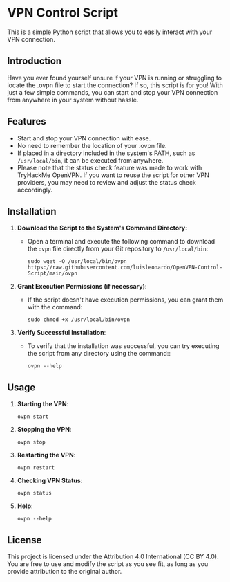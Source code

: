 
# VPN Control Script

[](https://github.com/luisleonardo/OpenVPN-Control-Script#vpn-control-script)

This is a simple Python script that allows you to easily interact with your VPN connection.

## Introduction

[](https://github.com/luisleonardo/OpenVPN-Control-Script#introduction)

Have you ever found yourself unsure if your VPN is running or struggling to locate the .ovpn file to start the connection? If so, this script is for you! With just a few simple commands, you can start and stop your VPN connection from anywhere in your system without hassle.

## Features

[](https://github.com/luisleonardo/OpenVPN-Control-Script#features)

-   Start and stop your VPN connection with ease.
-   No need to remember the location of your .ovpn file.
-   If placed in a directory included in the system's PATH, such as  `/usr/local/bin`, it can be executed from anywhere.
-   Please note that the status check feature was made to work with TryHackMe OpenVPN. If you want to reuse the script for other VPN providers, you may need to review and adjust the status check accordingly.

## Installation

[](https://github.com/luisleonardo/OpenVPN-Control-Script#installation)

1. **Download the Script to the System's Command Directory:**
	 - Open a terminal and execute the following command to download the `ovpn` file directly from your Git repository to `/usr/local/bin`: 
   
       `sudo wget -O /usr/local/bin/ovpn https://raw.githubusercontent.com/luisleonardo/OpenVPN-Control-Script/main/ovpn`
2. **Grant Execution Permissions (if necessary)**:
	 - If the script doesn't have execution permissions, you can grant them with the command: 
   
       `sudo chmod +x /usr/local/bin/ovpn`

3. **Verify Successful Installation**:
	 - To verify that the installation was successful, you can try executing the script from any directory using the command:: 
   
       `ovpn --help`

## Usage

[](https://github.com/luisleonardo/OpenVPN-Control-Script#usage)

1.  **Starting the VPN**:
    
    `ovpn start`
    
2.  **Stopping the VPN**:
    
    `ovpn stop`
    
3.  **Restarting the VPN**:
    
    `ovpn restart`
    
4.  **Checking VPN Status**:
    
    `ovpn status`
    
5.  **Help**:
    
    `ovpn --help`
    

## License

[](https://github.com/luisleonardo/OpenVPN-Control-Script#license)

This project is licensed under the Attribution 4.0 International (CC BY 4.0). You are free to use and modify the script as you see fit, as long as you provide attribution to the original author.
